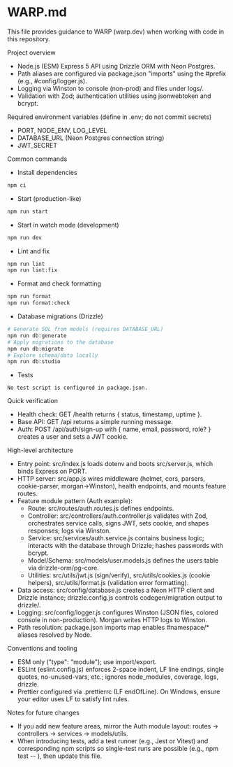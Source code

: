 # WARP.md

This file provides guidance to WARP (warp.dev) when working with code in this repository.

Project overview
- Node.js (ESM) Express 5 API using Drizzle ORM with Neon Postgres.
- Path aliases are configured via package.json "imports" using the #prefix (e.g., #config/logger.js).
- Logging via Winston to console (non-prod) and files under logs/.
- Validation with Zod; authentication utilities using jsonwebtoken and bcrypt.

Required environment variables (define in .env; do not commit secrets)
- PORT, NODE_ENV, LOG_LEVEL
- DATABASE_URL (Neon Postgres connection string)
- JWT_SECRET

Common commands
- Install dependencies
```bash path=null start=null
npm ci
```
- Start (production-like)
```bash path=null start=null
npm run start
```
- Start in watch mode (development)
```bash path=null start=null
npm run dev
```
- Lint and fix
```bash path=null start=null
npm run lint
npm run lint:fix
```
- Format and check formatting
```bash path=null start=null
npm run format
npm run format:check
```
- Database migrations (Drizzle)
```bash path=null start=null
# Generate SQL from models (requires DATABASE_URL)
npm run db:generate
# Apply migrations to the database
npm run db:migrate
# Explore schema/data locally
npm run db:studio
```
- Tests
```text path=null start=null
No test script is configured in package.json.
```

Quick verification
- Health check: GET /health returns { status, timestamp, uptime }.
- Base API: GET /api returns a simple running message.
- Auth: POST /api/auth/sign-up with { name, email, password, role? } creates a user and sets a JWT cookie.

High-level architecture
- Entry point: src/index.js loads dotenv and boots src/server.js, which binds Express on PORT.
- HTTP server: src/app.js wires middleware (helmet, cors, parsers, cookie-parser, morgan->Winston), health endpoints, and mounts feature routes.
- Feature module pattern (Auth example):
  - Route: src/routes/auth.routes.js defines endpoints.
  - Controller: src/controllers/auth.controller.js validates with Zod, orchestrates service calls, signs JWT, sets cookie, and shapes responses; logs via Winston.
  - Service: src/services/auth.service.js contains business logic; interacts with the database through Drizzle; hashes passwords with bcrypt.
  - Model/Schema: src/models/user.models.js defines the users table via drizzle-orm/pg-core.
  - Utilities: src/utils/jwt.js (sign/verify), src/utils/cookies.js (cookie helpers), src/utils/format.js (validation error formatting).
- Data access: src/config/database.js creates a Neon HTTP client and Drizzle instance; drizzle.config.js controls codegen/migration output to drizzle/.
- Logging: src/config/logger.js configures Winston (JSON files, colored console in non-production). Morgan writes HTTP logs to Winston.
- Path resolution: package.json imports map enables #namespace/* aliases resolved by Node.

Conventions and tooling
- ESM only ("type": "module"); use import/export.
- ESLint (eslint.config.js) enforces 2-space indent, LF line endings, single quotes, no-unused-vars, etc.; ignores node_modules, coverage, logs, drizzle.
- Prettier configured via .prettierrc (LF endOfLine). On Windows, ensure your editor uses LF to satisfy lint rules.

Notes for future changes
- If you add new feature areas, mirror the Auth module layout: routes -> controllers -> services -> models/utils.
- When introducing tests, add a test runner (e.g., Jest or Vitest) and corresponding npm scripts so single-test runs are possible (e.g., npm test -- <pattern>), then update this file.
